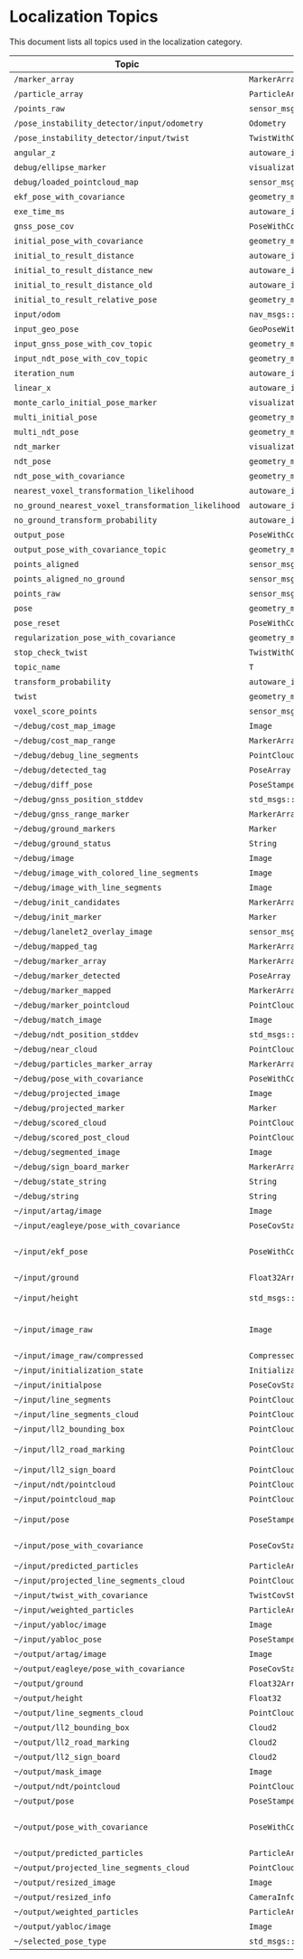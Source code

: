 # Localization Topics

This document lists all topics used in the localization category.

| Topic | Message Type | Publishers | Subscribers |
| ----- | ------------ | ---------- | ----------- |
| `/marker_array` | `MarkerArray` | particle_visualize_node.cpp |  |
| `/particle_array` | `ParticleArray` |  | particle_visualize_node.cpp |
| `/points_raw` | `sensor_msgs::msg::PointCloud2` | stub_sensor_pcd_publisher.hpp |  |
| `/pose_instability_detector/input/odometry` | `Odometry` | test_message_helper_node.hpp |  |
| `/pose_instability_detector/input/twist` | `TwistWithCovarianceStamped` | test_message_helper_node.hpp |  |
| `angular_z` | `autoware_internal_debug_msgs::msg::Float32Stamped` | pose2twist_core.cpp |  |
| `debug/ellipse_marker` | `visualization_msgs::msg::Marker` | localization_error_monitor.cpp |  |
| `debug/loaded_pointcloud_map` | `sensor_msgs::msg::PointCloud2` | map_update_module.cpp |  |
| `ekf_pose_with_covariance` | `geometry_msgs::msg::PoseWithCovarianceStamped` |  | ndt_scan_matcher_core.cpp |
| `exe_time_ms` | `autoware_internal_debug_msgs::msg::Float32Stamped` | ndt_scan_matcher_core.cpp |  |
| `gnss_pose_cov` | `PoseWithCovarianceStamped` |  | gnss_module.cpp |
| `initial_pose_with_covariance` | `geometry_msgs::msg::PoseWithCovarianceStamped` | ndt_scan_matcher_core.cpp |  |
| `initial_to_result_distance` | `autoware_internal_debug_msgs::msg::Float32Stamped` | ndt_scan_matcher_core.cpp |  |
| `initial_to_result_distance_new` | `autoware_internal_debug_msgs::msg::Float32Stamped` | ndt_scan_matcher_core.cpp |  |
| `initial_to_result_distance_old` | `autoware_internal_debug_msgs::msg::Float32Stamped` | ndt_scan_matcher_core.cpp |  |
| `initial_to_result_relative_pose` | `geometry_msgs::msg::PoseStamped` | ndt_scan_matcher_core.cpp |  |
| `input/odom` | `nav_msgs::msg::Odometry` |  | localization_error_monitor.cpp |
| `input_geo_pose` | `GeoPoseWithCovariance` |  | geo_pose_projector.cpp |
| `input_gnss_pose_with_cov_topic` | `geometry_msgs::msg::PoseWithCovarianceStamped` |  | pose_covariance_modifier.cpp |
| `input_ndt_pose_with_cov_topic` | `geometry_msgs::msg::PoseWithCovarianceStamped` |  | pose_covariance_modifier.cpp |
| `iteration_num` | `autoware_internal_debug_msgs::msg::Int32Stamped` | ndt_scan_matcher_core.cpp |  |
| `linear_x` | `autoware_internal_debug_msgs::msg::Float32Stamped` | pose2twist_core.cpp |  |
| `monte_carlo_initial_pose_marker` | `visualization_msgs::msg::MarkerArray` | ndt_scan_matcher_core.cpp |  |
| `multi_initial_pose` | `geometry_msgs::msg::PoseArray` | ndt_scan_matcher_core.cpp |  |
| `multi_ndt_pose` | `geometry_msgs::msg::PoseArray` | ndt_scan_matcher_core.cpp |  |
| `ndt_marker` | `visualization_msgs::msg::MarkerArray` | ndt_scan_matcher_core.cpp |  |
| `ndt_pose` | `geometry_msgs::msg::PoseStamped` | ndt_scan_matcher_core.cpp |  |
| `ndt_pose_with_covariance` | `geometry_msgs::msg::PoseWithCovarianceStamped` | ndt_scan_matcher_core.cpp |  |
| `nearest_voxel_transformation_likelihood` | `autoware_internal_debug_msgs::msg::Float32Stamped` | ndt_scan_matcher_core.cpp |  |
| `no_ground_nearest_voxel_transformation_likelihood` | `autoware_internal_debug_msgs::msg::Float32Stamped` | ndt_scan_matcher_core.cpp |  |
| `no_ground_transform_probability` | `autoware_internal_debug_msgs::msg::Float32Stamped` | ndt_scan_matcher_core.cpp |  |
| `output_pose` | `PoseWithCovariance` | geo_pose_projector.cpp |  |
| `output_pose_with_covariance_topic` | `geometry_msgs::msg::PoseWithCovarianceStamped` | pose_covariance_modifier.cpp |  |
| `points_aligned` | `sensor_msgs::msg::PointCloud2` | ndt_scan_matcher_core.cpp |  |
| `points_aligned_no_ground` | `sensor_msgs::msg::PointCloud2` | ndt_scan_matcher_core.cpp |  |
| `points_raw` | `sensor_msgs::msg::PointCloud2` |  | ndt_scan_matcher_core.cpp |
| `pose` | `geometry_msgs::msg::PoseStamped` |  | pose2twist_core.cpp |
| `pose_reset` | `PoseWithCovarianceStamped` | pose_initializer_core.cpp |  |
| `regularization_pose_with_covariance` | `geometry_msgs::msg::PoseWithCovarianceStamped` |  | ndt_scan_matcher_core.cpp |
| `stop_check_twist` | `TwistWithCovarianceStamped` |  | stop_check_module.cpp |
| `topic_name` | `T` |  | shared_data.hpp |
| `transform_probability` | `autoware_internal_debug_msgs::msg::Float32Stamped` | ndt_scan_matcher_core.cpp |  |
| `twist` | `geometry_msgs::msg::TwistStamped` | pose2twist_core.cpp |  |
| `voxel_score_points` | `sensor_msgs::msg::PointCloud2` | ndt_scan_matcher_core.cpp |  |
| `~/debug/cost_map_image` | `Image` | camera_particle_corrector_core.cpp |  |
| `~/debug/cost_map_range` | `MarkerArray` | camera_particle_corrector_core.cpp |  |
| `~/debug/debug_line_segments` | `PointCloud2` | segment_filter_core.cpp |  |
| `~/debug/detected_tag` | `PoseArray` | ar_tag_based_localizer.cpp |  |
| `~/debug/diff_pose` | `PoseStamped` | pose_instability_detector.cpp |  |
| `~/debug/gnss_position_stddev` | `std_msgs::msg::Float64` | pose_covariance_modifier.cpp |  |
| `~/debug/gnss_range_marker` | `MarkerArray` | gnss_corrector_core.cpp |  |
| `~/debug/ground_markers` | `Marker` | ground_server_core.cpp |  |
| `~/debug/ground_status` | `String` | ground_server_core.cpp |  |
| `~/debug/image` | `Image` | ar_tag_based_localizer.cpp |  |
| `~/debug/image_with_colored_line_segments` | `Image` | line_segments_overlay_core.cpp |  |
| `~/debug/image_with_line_segments` | `Image` | line_segment_detector_core.cpp |  |
| `~/debug/init_candidates` | `MarkerArray` | marker_module.cpp |  |
| `~/debug/init_marker` | `Marker` | predictor.cpp |  |
| `~/debug/lanelet2_overlay_image` | `sensor_msgs::msg::Image` | lanelet2_overlay_core.cpp |  |
| `~/debug/mapped_tag` | `MarkerArray` | ar_tag_based_localizer.cpp |  |
| `~/debug/marker_array` | `MarkerArray` | pose_estimator_arbiter_core.cpp |  |
| `~/debug/marker_detected` | `PoseArray` | lidar_marker_localizer.cpp |  |
| `~/debug/marker_mapped` | `MarkerArray` | lidar_marker_localizer.cpp |  |
| `~/debug/marker_pointcloud` | `PointCloud2` | lidar_marker_localizer.cpp |  |
| `~/debug/match_image` | `Image` | camera_particle_corrector_core.cpp |  |
| `~/debug/ndt_position_stddev` | `std_msgs::msg::Float64` | pose_covariance_modifier.cpp |  |
| `~/debug/near_cloud` | `PointCloud2` | ground_server_core.cpp |  |
| `~/debug/particles_marker_array` | `MarkerArray` | visualize.cpp |  |
| `~/debug/pose_with_covariance` | `PoseWithCovarianceStamped` | lidar_marker_localizer.cpp |  |
| `~/debug/projected_image` | `Image` | segment_filter_core.cpp |  |
| `~/debug/projected_marker` | `Marker` | lanelet2_overlay_core.cpp |  |
| `~/debug/scored_cloud` | `PointCloud2` | camera_particle_corrector_core.cpp |  |
| `~/debug/scored_post_cloud` | `PointCloud2` | camera_particle_corrector_core.cpp |  |
| `~/debug/segmented_image` | `Image` | graph_segment_core.cpp |  |
| `~/debug/sign_board_marker` | `MarkerArray` | ll2_decomposer_core.cpp |  |
| `~/debug/state_string` | `String` | camera_particle_corrector_core.cpp |  |
| `~/debug/string` | `String` | pose_estimator_arbiter_core.cpp |  |
| `~/input/artag/image` | `Image` |  | pose_estimator_arbiter_core.cpp |
| `~/input/eagleye/pose_with_covariance` | `PoseCovStamped` |  | pose_estimator_arbiter_core.cpp |
| `~/input/ekf_pose` | `PoseWithCovarianceStamped` |  | ar_tag_based_localizer.cpp, lidar_marker_localizer.cpp and 1 more |
| `~/input/ground` | `Float32Array` |  | lanelet2_overlay_core.cpp |
| `~/input/height` | `std_msgs::msg::Float32` |  | predictor.cpp, gnss_corrector_core.cpp |
| `~/input/image_raw` | `Image` |  | camera_pose_initializer_core.cpp, line_segments_overlay_core.cpp and 4 more |
| `~/input/image_raw/compressed` | `CompressedImage` |  | undistort_node.cpp |
| `~/input/initialization_state` | `InitializationState` |  | pose_estimator_arbiter_core.cpp |
| `~/input/initialpose` | `PoseCovStamped` |  | predictor.cpp |
| `~/input/line_segments` | `PointCloud2` |  | line_segments_overlay_core.cpp |
| `~/input/line_segments_cloud` | `PointCloud2` |  | camera_particle_corrector_core.cpp |
| `~/input/ll2_bounding_box` | `PointCloud2` |  | camera_particle_corrector_core.cpp |
| `~/input/ll2_road_marking` | `PointCloud2` |  | camera_particle_corrector_core.cpp, lanelet2_overlay_core.cpp |
| `~/input/ll2_sign_board` | `PointCloud2` |  | lanelet2_overlay_core.cpp |
| `~/input/ndt/pointcloud` | `PointCloud2` |  | pose_estimator_arbiter_core.cpp |
| `~/input/pointcloud_map` | `PointCloud2` |  | pose_estimator_arbiter_core.cpp |
| `~/input/pose` | `PoseStamped` |  | camera_particle_corrector_core.cpp, ground_server_core.cpp and 1 more |
| `~/input/pose_with_covariance` | `PoseCovStamped` |  | pose_estimator_arbiter_core.cpp, gnss_corrector_core.cpp |
| `~/input/predicted_particles` | `ParticleArray` |  | abstract_corrector.cpp |
| `~/input/projected_line_segments_cloud` | `PointCloud2` |  | lanelet2_overlay_core.cpp |
| `~/input/twist_with_covariance` | `TwistCovStamped` |  | predictor.cpp |
| `~/input/weighted_particles` | `ParticleArray` |  | predictor.cpp |
| `~/input/yabloc/image` | `Image` |  | pose_estimator_arbiter_core.cpp |
| `~/input/yabloc_pose` | `PoseStamped` |  | availability_module.cpp |
| `~/output/artag/image` | `Image` | stopper_artag.hpp |  |
| `~/output/eagleye/pose_with_covariance` | `PoseCovStamped` | stopper_eagleye.hpp |  |
| `~/output/ground` | `Float32Array` | ground_server_core.cpp |  |
| `~/output/height` | `Float32` | ground_server_core.cpp |  |
| `~/output/line_segments_cloud` | `PointCloud2` | line_segment_detector_core.cpp |  |
| `~/output/ll2_bounding_box` | `Cloud2` | ll2_decomposer_core.cpp |  |
| `~/output/ll2_road_marking` | `Cloud2` | ll2_decomposer_core.cpp |  |
| `~/output/ll2_sign_board` | `Cloud2` | ll2_decomposer_core.cpp |  |
| `~/output/mask_image` | `Image` | graph_segment_core.cpp |  |
| `~/output/ndt/pointcloud` | `PointCloud2` | stopper_ndt.hpp |  |
| `~/output/pose` | `PoseStamped` | predictor.cpp |  |
| `~/output/pose_with_covariance` | `PoseWithCovarianceStamped` | ar_tag_based_localizer.cpp, lidar_marker_localizer.cpp and 1 more |  |
| `~/output/predicted_particles` | `ParticleArray` | predictor.cpp |  |
| `~/output/projected_line_segments_cloud` | `PointCloud2` | segment_filter_core.cpp |  |
| `~/output/resized_image` | `Image` | undistort_node.cpp |  |
| `~/output/resized_info` | `CameraInfo` | undistort_node.cpp |  |
| `~/output/weighted_particles` | `ParticleArray` | abstract_corrector.cpp |  |
| `~/output/yabloc/image` | `Image` | stopper_yabloc.hpp |  |
| `~/selected_pose_type` | `std_msgs::msg::String` | pose_covariance_modifier.cpp |  |
